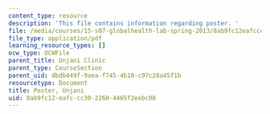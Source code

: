 ```yaml
---
content_type: resource
description: 'This file contains information regarding poster. '
file: /media/courses/15-s07-globalhealth-lab-spring-2013/8ab9fc12eafccc3022604465f2eebc08_MIT15_S07S13_poster_unj.pdf
file_type: application/pdf
learning_resource_types: []
ocw_type: OCWFile
parent_title: Unjani Clinic
parent_type: CourseSection
parent_uid: dbdb449f-9aea-f745-4b10-c97c28a45f1b
resourcetype: Document
title: Poster, Unjani
uid: 8ab9fc12-eafc-cc30-2260-4465f2eebc08
---
```

